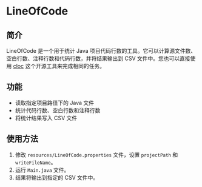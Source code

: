 # LineOfCode

## 简介
LineOfCode 是一个用于统计 Java 项目代码行数的工具。它可以计算源文件数、空白行数、注释行数和代码行数，并将结果输出到 CSV 文件中。您也可以直接使用 [cloc](https://github.com/AlDanial/cloc) 这个开源工具来完成相同的任务。

## 功能
- 读取指定项目路径下的 Java 文件
- 统计代码行数、空白行数和注释行数
- 将统计结果写入 CSV 文件

## 使用方法
1. 修改 `resources/LineOfCode.properties` 文件，设置 `projectPath` 和 `writeFileName`。
2. 运行 `Main.java` 文件。
3. 结果将输出到指定的 CSV 文件中。
